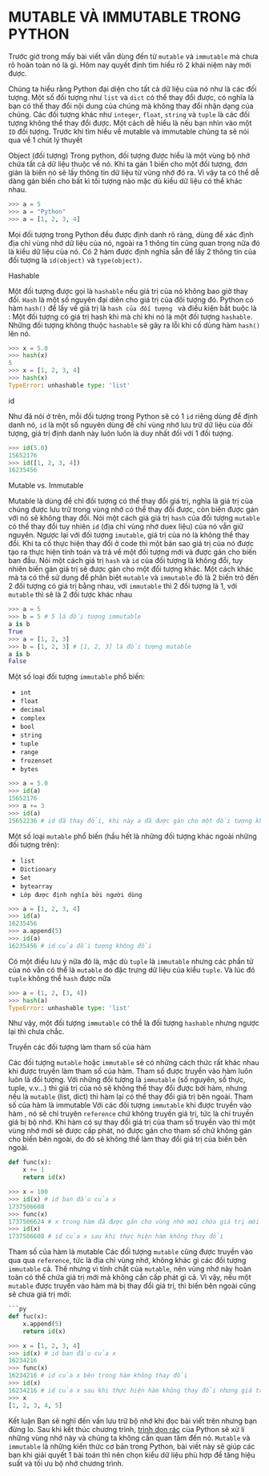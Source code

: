 <h1> MUTABLE VÀ IMMUTABLE TRONG PYTHON</h1>

Trước giờ trong mấy bài viết vẫn dùng đến từ `mutable` và `immutable` mà chưa rõ hoàn toàn nó là gì.
Hôm nay quyết định tìm hiểu rõ 2 khái niệm này mới được.

Chúng ta hiểu rằng Python đại diện cho tất cả dữ liệu của nó như là các đối tượng. Một số đối tượng như `list` và `dict` có thể thay đổi được, có nghĩa là bạn có thể thay đổi nội dung của chúng mà không thay đổi nhận dạng của chúng. Các đối tượng khác như `integer`, `float`, `string` và `tuple` là các đối tượng không thể thay đổi được. Một cách dễ hiểu là nếu bạn nhìn vào một `ID` đối tượng.
Trước khi tìm hiểu về mutable và immutable chúng ta sẽ nói qua về 1 chút lý thuyết

Object (đối tượng)
Trong python, đối tượng được hiểu là một vùng bộ nhớ chứa tất cả dữ liệu thuộc về nó. Khi ta gán 1 biến cho một đối tượng, đơn giản là biến nó sẽ lấy thông tin dữ liệu từ vùng nhớ đó ra. Vì vậy ta có thể dễ dàng gán biến cho bất kì tối tượng nào mặc dù kiểu dữ liệu có thể khác nhau.
```py
>>> a = 5
>>> a = "Python"
>>> a = [1, 2, 3, 4]
```
Mọi đối tượng trong Python đều được định danh rõ ràng, dùng để xác định địa chỉ vùng nhớ dữ liệu của nó, ngoài ra 1 thông tin cũng quan trọng nữa đó là kiểu dữ liệu của nó. Có 2 hàm được định nghĩa sẵn để lấy 2 thông tin của đối tượng là `id(object)` và `type(object)`.

Hashable

Một đối tượng được gọi là `hashable` nếu giá trị của nó không bao giờ thay đổi. `Hash` là một số nguyên đại diên cho giá trị của đối tượng đó. Python có hàm `hash()` để lấy về giá trị là `hash của đối tượng ` và điều kiện bắt buộc là : Một đối tượng có giá trị hash khi mà chỉ khi nó là một đối tượng `hashable`. Những đối tượng không thuộc `hashable` sẽ gây ra lỗi khi cố dùng hàm `hash()` lên nó.
```py
>>> x = 5.0
>>> hash(x)
5
>>> x = [1, 2, 3, 4]
>>> hash(x)
TypeError: unhashable type: 'list'
```
id

Như đã nói ở trên, mỗi đối tượng trong Python sẽ có 1 `id` riêng dùng để định danh nó, `id` là một số nguyên dùng để chỉ vùng nhớ lưu trữ dữ liệu của đối tượng, giá trị định danh này luôn luôn là duy nhất đối với 1 đối tượng.
```py
>>> id(5.0)
15652176
>>> id([1, 2, 3, 4])
16235456
```

Mutable vs. Immutable

Mutable là dùng để chỉ đối tượng có thể thay đổi giá trị, nghĩa là giá trị của chúng được lưu trữ trong vùng nhớ có thể thay đổi được, còn biến được gán với nó sẽ không thay đổi. Nói một cách giá giá trị `hash` của đối tượng `mutable` có thể thay đổi tuy nhiên `id` (địa chỉ vùng nhớ duex liệu) của nó vẫn giữ nguyên.
Ngược lại với đối tượng `imutable`, giá trị của nó là không thể thay đổi. Khi ta cố thực hiện thay đổi ở code thì một bản sao giá trị của nó được tạo ra thực hiện tính toán và trả về một đối tượng mới và được gán cho biến ban đầu. Nói một cách giá trị `hash` và `id` của đối tượng là không đổi, tuy nhiên biến gán giá trị sẽ được gán cho một đối tượng khác.
Một cách khác mà ta có thể sử dụng để phân biệt `mutable` và `immutable` đó là 2 biến trỏ đến 2 đối tượng có giá trị bằng nhau, với `immutable` thì 2 đối tượng là 1, với `mutable` thì sẽ là 2 đối tược khác nhau 
```py
>>> a = 5
>>> b = 5 # 5 là đối tượng immutable
a is b
True
>>> a = [1, 2, 3]
>>> b = [1, 2, 3] # [1, 2, 3] là đối tượng mutable
a is b
False
```
Một số loại đối tượng `immutable` phổ biến:
+ `int`
+ `float`
+ `decimal`
+ `complex`
+ `bool`
+ `string`
+ `tuple`
+ `range`
+ `frozenset`
+ `bytes`
```py
>>> a = 5.0
>>> id(a)
15652176
>>> a += 3
>>> id(a)
15652236 # id đã thay đổi, khi này a đã được gán cho một đối tượng khác
```
Một số loại `mutable` phổ biến (hầu hết là những đối tượng khác ngoài những đối tượng trên):
+ `list`
+ `Dictionary`
+ `Set`
+ `bytearray`
+ `Lớp được định nghĩa bởi người dùng`
```py
>>> a = [1, 2, 3, 4]
>>> id(a)
16235456
>>> a.append(5)
>>> id(a)
16235456 # id của đối tượng không đổi
```
Có một điều lưu ý nữa đó là, mặc dù `tuple` là `immutable` nhưng các phần tử của nó vẫn có thể là `mutable` do đặc trưng dữ liệu của kiểu `tuple`. Và lúc đó `tuple` không thể `hash` được nữa
```py
>>> a = (1, 2, [3, 4])
>>> hash(a)
TypeError: unhashable type: 'list'
```
Như vậy, một đối tượng `immutable` có thể là đối tượng `hashable` nhưng ngược lại thì chưa chắc.

Truyền các đối tượng làm tham số của hàm

Các đối tượng `mutable` hoặc `immutable` sẽ có những cách thức rất khác nhau khi được truyền làm tham số của hàm.
Tham số được truyền vào hàm luôn luôn là đối tượng. Với những đối tượng là `immutable` (số nguyên, số thực, tuple, v.v...) thì giá trị của nó sẽ không thể thay đổi được bởi hàm, nhưng nếu là `mutable` (list, dict) thì hàm lại có thể thay đổi giá trị bên ngoài.
Tham số của hàm là immutable
Với các đối tượng `immutable` khi được truyền vào hàm , nó sẽ chỉ truyên `reference` chứ không truyền giá trị, tức là chỉ truyền giá bị bộ nhớ. 
Khi hàm có sự thay đổi giá trị của tham số truyền vào thì một vùng nhớ mới sẽ được cấp phát, nó được gán cho tham số chứ không gán cho biến bên ngoài, do đó sẽ không thể làm thay đổi giá trị của biến bên ngoài.
```py
def func(x):
	x += 1
	return id(x)

>>> x = 100
>>> id(x) # id ban đầu của x
1737506608
>>> func(x)
1737506624 # x trong hàm đã được gán cho vùng nhớ mới chứa giá trị mới
>>> id(x)
1737506608 # id của x sau khi thực hiện hàm không thay đổi
```
Tham số của hàm là mutable
Các đối tượng `mutable` cũng được truyền vào qua qua `reference`, tức là địa chỉ vùng nhớ, không khác gì các đối tượng `immutable` cả. Thế nhưng vì tính chất của `mutable`, nên vùng nhớ này hoàn toàn có thể chứa giá trị mới mà không cần cấp phát gì cả. Vì vậy, nếu một `mutable` được truyền vào hàm mà bị thay đổi giá trị, thì biến bên ngoài cũng sẽ chưa giá trị mới:
```py
```py
def fuc(x):
	x.append(5)
	return id(x)

>>> x = [1, 2, 3, 4]
>>> id(x) # id ban đầu của x
16234216
>>> func(x)
16234216 # id của x bên trong hàm không thay đổi
>>> id(x)
16234216 # id của x sau khi thực hiện hàm không thay đổi nhưng giá trị thay đổi
>>> x
[1, 2, 3, 4, 5]
```
Kết luận
Bạn sẽ nghĩ đến vấn lưu trữ bộ nhớ khi đọc bài viết trên nhưng bạn đừng lo. Sau khi kết thúc chương trình, [trình dọn rác](http://www.0xpan.blogspot.com/2018/11/bo-thu-gom-rac-trong-python.html) của Python sẽ xử lí những vùng nhớ này và chúng ta không cần quan tâm đến nó.
`Mutable` và `immutable` là những kiến thức cơ bản trong Python, bài viết này sẽ giúp các bạn khi giải quyết 1 bài toán thì nên chọn kiểu dữ liệu phù hợp để tăng hiệu suất và tối ưu bộ nhớ chương trình.

